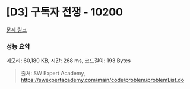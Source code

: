 # [D3] 구독자 전쟁 - 10200 

[문제 링크](https://swexpertacademy.com/main/code/problem/problemDetail.do?contestProbId=AXMCXV_qVgkDFAWv) 

### 성능 요약

메모리: 60,180 KB, 시간: 268 ms, 코드길이: 193 Bytes



> 출처: SW Expert Academy, https://swexpertacademy.com/main/code/problem/problemList.do